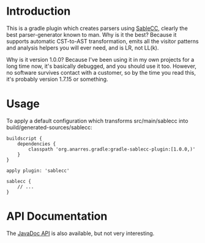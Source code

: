 # Introduction

This is a gradle plugin which creates parsers using
[SableCC](http://sablecc.org/), clearly the best parser-generator known
to man. Why is it the best? Because it supports automatic CST-to-AST
transformation, emits all the visitor patterns and analysis helpers
you will ever need, and is LR, not LL(k).

Why is it version 1.0.0? Because I've been using it in my own projects
for a long time now, it's basically debugged, and you should use it too.
However, no software survives contact with a customer, so by the time
you read this, it's probably version 1.7.15 or something.

# Usage

To apply a default configuration which transforms src/main/sablecc
into build/generated-sources/sablecc:

	buildscript {
		dependencies {
			classpath 'org.anarres.gradle:gradle-sablecc-plugin:[1.0.0,)'
		}
	}

	apply plugin: 'sablecc'

	sablecc {
		// ...
	}

# API Documentation

The [JavaDoc API](http://shevek.github.io/gradle-sablecc-plugin/docs/javadoc/)
is also available, but not very interesting.

